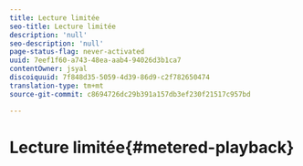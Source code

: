 ```yaml
---
title: Lecture limitée
seo-title: Lecture limitée
description: 'null'
seo-description: 'null'
page-status-flag: never-activated
uuid: 7eef1f60-a743-48ea-aab4-94026d3b1ca7
contentOwner: jsyal
discoiquuid: 7f848d35-5059-4d39-86d9-c2f782650474
translation-type: tm+mt
source-git-commit: c8694726dc29b391a157db3ef230f21517c957bd

---
```



# Lecture limitée{#metered-playback}

